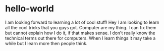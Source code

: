 # hello-world
I am looking forward to learning a lot of cool stuff!
Hey I am looking to learn all the cool tricks that you guys got. Computer are my thing. I can fix them but cannot explain how I do it, if that makes sense. I don't really know the technical terms out there for computers. When I learn things it may take a while but I learn more then people think. 
